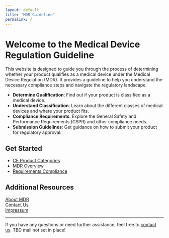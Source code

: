 ```yaml
---
layout: default
title: "MDR Guideline"
permalink: /
---
```


# Welcome to the Medical Device Regulation Guideline

This website is designed to guide you through the process of determining whether your product qualifies as a medical device under the Medical Device Regulation (MDR). It provides a guideline to help you understand the necessary compliance steps and navigate the regulatory landscape.

- **Determine Qualification**: Find out if your product is classified as a medical device.
- **Understand Classification**: Learn about the different classes of medical devices and where your product fits.
- **Compliance Requirements**: Explore the General Safety and Performance Requirements (GSPR) and other compliance needs.
- **Submission Guidelines**: Get guidance on how to submit your product for regulatory approval.

## Get Started

- [CE Product Categories](/md_sites/ce-product-categories.html)
- [MDR Overview](/md_sites/qualification_intended_use.html)
- [Requirements Compliance](/md_sites/requirements.html)

## Additional Resources

[About MDR](about.html)<br>
[Contact Us](contact.html)<br>
[Impressum](impressum.html)<br>

---

If you have any questions or need further assistance, feel free to [contact us](mailto:mdr_sks@zhaw.ch). TBD mail not set in place!

